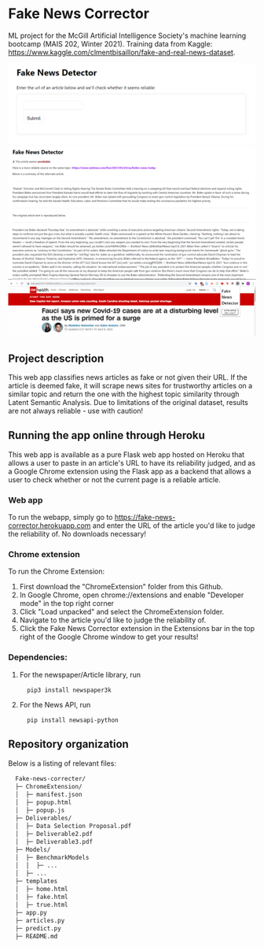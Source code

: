# Fake News Corrector
ML project for the McGill Artificial Intelligence Society's machine 
learning bootcamp (MAIS 202, Winter 2021). Training data from Kaggle:
https://www.kaggle.com/clmentbisaillon/fake-and-real-news-dataset.

![Fake News Detector - home screen with text field for URL](https://github.com/JulesBarbe/Fake-news-corrector/blob/main/Images/fake%20news%20detector2.png)
![Fake News Detector - results for fake article](https://github.com/JulesBarbe/Fake-news-corrector/blob/main/Images/fake%20news%20detector1.png)
![Fake News Detector - Chrome extension visuals](https://github.com/JulesBarbe/Fake-news-corrector/blob/main/Images/fake%20news%20detector4.png)

## Project description
This web app classifies news articles as fake or not given their URL. 
If the article is deemed fake, it will scrape news sites for trustworthy 
articles on a similar topic and return the one with the highest topic similarity 
through Latent Semantic Analysis. Due to limitations of the original 
dataset, results are not always reliable - use with caution!

## Running the app online through Heroku
This web app is available as a pure Flask web app hosted on Heroku that allows a user to paste in an article's URL to have its reliability judged,
and as a Google Chrome extension using the Flask app as a backend that allows a user to check whether or not 
the current page is a reliable article.

### Web app
To run the webapp, simply go to https://fake-news-corrector.herokuapp.com and enter the URL of the article you'd like
to judge the reliability of. No downloads necessary!

### Chrome extension
To run the Chrome Extension:
1. First download the "ChromeExtension" folder from this Github.
2. In Google Chrome, open chrome://extensions and enable "Developer mode" in the 
   top right corner    
3. Click "Load unpacked" and select the ChromeExtension folder.
4. Navigate to the article you'd like to judge the reliability of.
5. Click the Fake News Corrector extension in the Extensions bar in the top right of the Google Chrome window to get your results!

### Dependencies:
1. For the newspaper/Article library, run

         pip3 install newspaper3k
      
2. For the News API, run 

         pip install newsapi-python
   
## Repository organization
Below is a listing of relevant files:

      Fake-news-correcter/   
      ├─ ChromeExtension/  
      │  ├─ manifest.json  
      │  ├─ popup.html  
      │  ├─ popup.js  
      ├─ Deliverables/  
      │  ├─ Data Selection Proposal.pdf  
      │  ├─ Deliverable2.pdf  
      │  ├─ Deliverable3.pdf  
      ├─ Models/  
      │  ├─ BenchmarkModels
      │  │  ├─ ...
      │  ├─ ...
      ├─ templates  
      │  ├─ home.html  
      │  ├─ fake.html
      │  ├─ true.html
      ├─ app.py  
      ├─ articles.py
      ├─ predict.py
      ├─ README.md  


